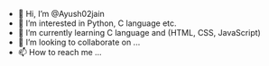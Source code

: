 - 👋 Hi, I’m @Ayush02jain
- 👀 I’m interested in Python, C language etc.
- 🌱 I’m currently learning C language and (HTML, CSS, JavaScript)
- 💞️ I’m looking to collaborate on ...
- 📫 How to reach me ...

<!---
Ayush02jain/Ayush02jain is a ✨ special ✨ repository because its `README.md` (this file) appears on your GitHub profile.
You can click the Preview link to take a look at your changes.
--->
